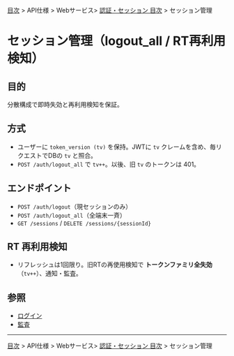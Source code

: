 [目次](../../../目次.md) > API仕様 > Webサービス> [認証・セッション 目次](目次.md) > セッション管理
# セッション管理（logout_all / RT再利用検知）

## 目的
分散構成で即時失効と再利用検知を保証。

## 方式
- ユーザーに `token_version (tv)` を保持。JWTに `tv` クレームを含め、毎リクエストでDBの `tv` と照合。
- `POST /auth/logout_all` で `tv++`。以後、旧 `tv` のトークンは 401。

## エンドポイント
- `POST /auth/logout`（現セッションのみ）
- `POST /auth/logout_all`（全端末一斉）
- `GET /sessions` / `DELETE /sessions/{sessionId}`

## RT 再利用検知
- リフレッシュは1回限り。旧RTの再使用検知で **トークンファミリ全失効**（`tv++`）、通知・監査。

## 参照
- [ログイン](02_ログイン.md)
- [監査](../../../マニュアル/運用向け/監査.md)

---
[目次](../../../目次.md) > API仕様 > Webサービス> [認証・セッション 目次](目次.md) > セッション管理
